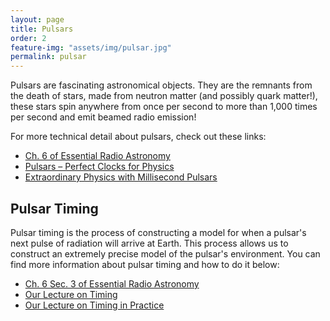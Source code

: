 ```yaml
---
layout: page
title: Pulsars
order: 2
feature-img: "assets/img/pulsar.jpg"
permalink: pulsar
---
```


Pulsars are fascinating astronomical objects. They are the remnants from the death of stars, made from neutron matter (and possibly quark matter!), these stars spin anywhere from once per second to more than 1,000 times per second and emit beamed radio emission!

For more technical detail about pulsars, check out these links:
- [Ch. 6 of Essential Radio Astronomy](http://www.cv.nrao.edu/~sransom/web/Ch6.html)
- [Pulsars – Perfect Clocks for Physics](https://www.cifar.ca/assets/pulsars-perfect-clocks-for-physics/)
- [Extraordinary Physics with Millisecond Pulsars](https://www.youtube.com/watch?v=I-r2vduO96A)

## Pulsar Timing
Pulsar timing is the process of constructing a model for when a pulsar's next pulse of radiation will arrive at Earth. This process allows us to construct an extremely precise model of the pulsar's environment. You can find more information about pulsar timing and how to do it below:
- [Ch. 6 Sec. 3 of Essential Radio Astronomy](http://www.cv.nrao.edu/~sransom/web/Ch6.html#S3)
- [Our Lecture on Timing](http://stevenstetzler.com/psr_obs/videos/videos.html)
- [Our Lecture on Timing in Practice](http://stevenstetzler.com/psr_obs/videos/videos.html)

